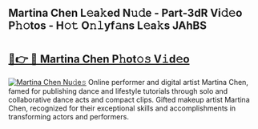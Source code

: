 ## Martina Chen L𝚎a𝚔ed N𝚞𝚍e - Part-3dR Vi𝚍𝚎o P𝚑𝚘tos - H𝚘𝚝 O𝚗𝚕yf𝚊ns L𝚎a𝚔s JAhBS

# <h2><a href="http://kf15ms.oniu.top/?m=Martina+Chen">🔗👉 🔴 Martina Chen P𝚑ot𝚘𝚜 V𝚒d𝚎o</a></h2>

[![Martina Chen Nu𝚍e𝚜](https://i.imgur.com/0qMVB7G.gif)](http://kf15ms.oniu.top/?m=Martina+Chen)
Online performer and digital artist Martina Chen, famed for publishing dance and lifestyle tutorials through solo and collaborative dance acts and compact clips. Gifted makeup artist Martina Chen, recognized for their exceptional skills and accomplishments in transforming actors and performers.  

